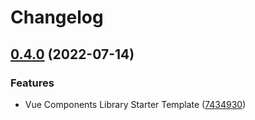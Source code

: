 # Changelog

## [0.4.0](https://github.com/agufaui/Vue-Components-Library-Starter-Template/compare/use-v0.3.0...use-v0.4.0) (2022-07-14)


### Features

* Vue Components Library Starter Template ([7434930](https://github.com/agufaui/Vue-Components-Library-Starter-Template/commit/743493046a2ccb9514d5146b86ac220ecc1c3ca3))
